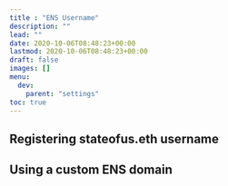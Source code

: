 ```yaml
---
title : "ENS Username"
description: ""
lead: ""
date: 2020-10-06T08:48:23+00:00
lastmod: 2020-10-06T08:48:23+00:00
draft: false
images: []
menu:
  dev:
    parent: "settings"
toc: true
---
```


## Registering stateofus.eth username

## Using a custom ENS domain
